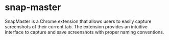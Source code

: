 # snap-master
SnapMaster is a Chrome extension that allows users to easily capture screenshots of their current tab. The extension provides an intuitive interface to capture and save screenshots with proper naming conventions.
